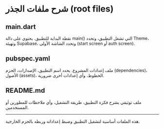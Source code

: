 # شرح ملفات الجذر (root files)

## main.dart
نقطة البداية للتطبيق. يحتوي على دالة main() التي تشغل التطبيق، وتحدد Theme، وتهيئة Supabase، وتحدد الشاشة الأولى (start screen أو auth screen).

## pubspec.yaml
ملف إعدادات المشروع. يحدد اسم التطبيق، الإصدارات، الحزم (dependencies)، الأصول (assets)، الخطوط، وأي إعدادات أخرى ضرورية.

## README.md
ملف توثيقي يشرح فكرة التطبيق، طريقة التشغيل، وأي ملاحظات للمطورين أو المستخدمين.

---

هذه الملفات أساسية لتشغيل التطبيق وضبط إعداداته وربطه بالحزم الخارجية.
